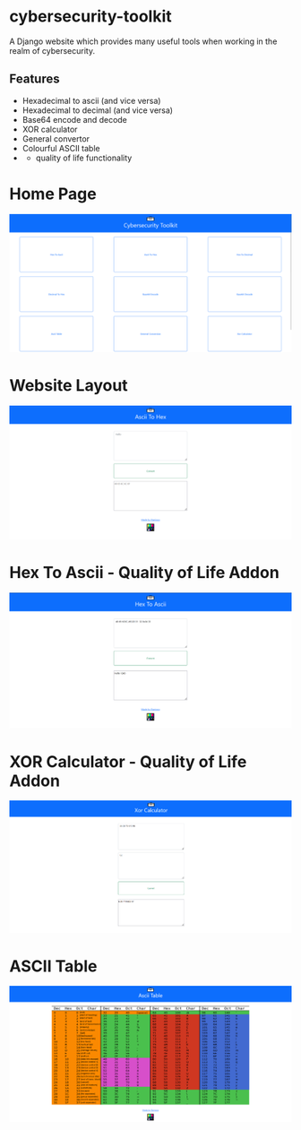 # cybersecurity-toolkit
 A Django website which provides many useful tools when working in the realm of cybersecurity.
 
## Features
- Hexadecimal to ascii (and vice versa)
- Hexadecimal to decimal (and vice versa)
- Base64 encode and decode
- XOR calculator
- General convertor
- Colourful ASCII table
- + quality of life functionality

# Home Page
![Home Page](/Imgs/1.png)

# Website Layout
![Website Layout](/Imgs/2.png)

# Hex To Ascii - Quality of Life Addon
![Hex To Ascii](/Imgs/3.png)

# XOR Calculator - Quality of Life Addon
![XOR Calculator](/Imgs/4.png)

# ASCII Table
![ASCII Table](/Imgs/5.png)
